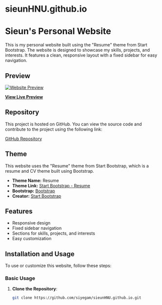 # sieunHNU.github.io
# Sieun's Personal Website

This is my personal website built using the "Resume" theme from Start Bootstrap. The website is designed to showcase my skills, projects, and interests. It features a clean, responsive layout with a fixed sidebar for easy navigation.

## Preview

[![Website Preview](https://startbootstrap.github.io/startbootstrap-resume/assets/img/preview.png)](https://siyegam.github.io/sieunHNU.github.io/)

**[View Live Preview](https://siyegam.github.io/sieunHNU.github.io/)**

## Repository

This project is hosted on GitHub. You can view the source code and contribute to the project using the following link:

[GitHub Repository](https://github.com/siyegam/sieunHNU.github.io/tree/main/startbootstrap-resume-gh-pages)

## Theme

This website uses the "Resume" theme from Start Bootstrap, which is a resume and CV theme built using Bootstrap. 

- **Theme Name:** Resume
- **Theme Link:** [Start Bootstrap - Resume](https://startbootstrap.com/theme/resume/)
- **Bootstrap:** [Bootstrap](https://getbootstrap.com/)
- **Creator:** [Start Bootstrap](https://startbootstrap.com/)

## Features

- Responsive design
- Fixed sidebar navigation
- Sections for skills, projects, and interests
- Easy customization

## Installation and Usage

To use or customize this website, follow these steps:

### Basic Usage

1. **Clone the Repository**: 
   ```sh
   git clone https://github.com/siyegam/sieunHNU.github.io.git
